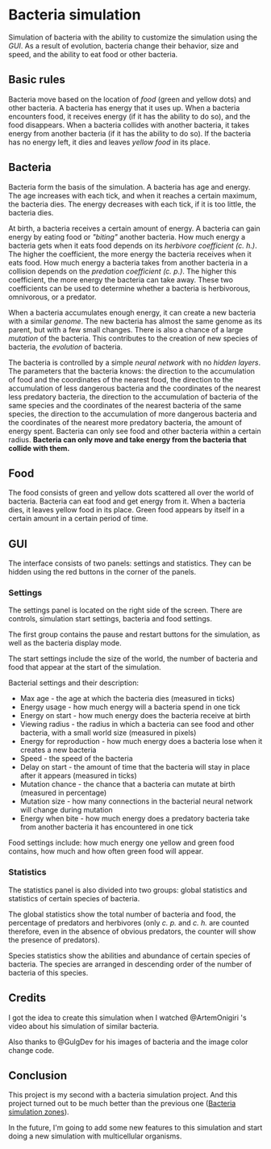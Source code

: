 # Bacteria simulation

Simulation of bacteria with the ability to customize the simulation using the *GUI*. As a result of evolution, bacteria change their behavior, size and speed, and the ability to eat food or other bacteria.

## Basic rules

Bacteria move based on the location of *food* (green and yellow dots) and other bacteria. A bacteria has energy that it uses up. When a bacteria encounters food, it receives energy (if it has the ability to do so), and the food disappears. When a bacteria collides with another bacteria, it takes energy from another bacteria (if it has the ability to do so). If the bacteria has no energy left, it dies and leaves *yellow food* in its place.

## Bacteria

Bacteria form the basis of the simulation. A bacteria has age and energy. The age increases with each tick, and when it reaches a certain maximum, the bacteria dies. The energy decreases with each tick, if it is too little, the bacteria dies.

At birth, a bacteria receives a certain amount of energy. A bacteria can gain energy by eating food or *"biting"* another bacteria. How much energy a bacteria gets when it eats food depends on its *herbivore coefficient (c. h.)*. The higher the coefficient, the more energy the bacteria receives when it eats food. How much energy a bacteria takes from another bacteria in a collision depends on the *predation coefficient (c. p.)*. The higher this coefficient, the more energy the bacteria can take away. These two coefficients can be used to determine whether a bacteria is herbivorous, omnivorous, or a predator.

When a bacteria accumulates enough energy, it can create a new bacteria with a similar *genome*. The new bacteria has almost the same genome as its parent, but with a few small changes. There is also a chance of a large *mutation* of the bacteria. This contributes to the creation of new species of bacteria, the *evolution* of bacteria.

The bacteria is controlled by a simple *neural network* with no *hidden layers*. The parameters that the bacteria knows: the direction to the accumulation of food and the coordinates of the nearest food, the direction to the accumulation of less dangerous bacteria and the coordinates of the nearest less predatory bacteria, the direction to the accumulation of bacteria of the same species and the coordinates of the nearest bacteria of the same species, the direction to the accumulation of more dangerous bacteria and the coordinates of the nearest more predatory bacteria, the amount of energy spent. Bacteria can only see food and other bacteria within a certain radius. **Bacteria can only move and take energy from the bacteria that collide with them.**

## Food

The food consists of green and yellow dots scattered all over the world of bacteria. Bacteria can eat food and get energy from it. When a bacteria dies, it leaves yellow food in its place. Green food appears by itself in a certain amount in a certain period of time.

## GUI

The interface consists of two panels: settings and statistics. They can be hidden using the red buttons in the corner of the panels.

### Settings

The settings panel is located on the right side of the screen. There are controls, simulation start settings, bacteria and food settings.

The first group contains the pause and restart buttons for the simulation, as well as the bacteria display mode.

The start settings include the size of the world, the number of bacteria and food that appear at the start of the simulation.

Bacterial settings and their description:
* Max age - the age at which the bacteria dies (measured in ticks)
* Energy usage - how much energy will a bacteria spend in one tick
* Energy on start - how much energy does the bacteria receive at birth
* Viewing radius - the radius in which a bacteria can see food and other bacteria, with a small world size (measured in pixels)
* Energy for reproduction - how much energy does a bacteria lose when it creates a new bacteria
* Speed - the speed of the bacteria
* Delay on start - the amount of time that the bacteria will stay in place after it appears (measured in ticks)
* Mutation chance - the chance that a bacteria can mutate at birth (measured in percentage)
* Mutation size - how many connections in the bacterial neural network will change during mutation
* Energy when bite - how much energy does a predatory bacteria take from another bacteria it has encountered in one tick

Food settings include: how much energy one yellow and green food contains, how much and how often green food will appear.

### Statistics

The statistics panel is also divided into two groups: global statistics and statistics of certain species of bacteria.

The global statistics show the total number of bacteria and food, the percentage of predators and herbivores (only *c. p.* and *c. h.* are counted therefore, even in the absence of obvious predators, the counter will show the presence of predators).

Species statistics show the abilities and abundance of certain species of bacteria. The species are arranged in descending order of the number of bacteria of this species.

## Credits

I got the idea to create this simulation when I watched @ArtemOnigiri 's video about his simulation of similar bacteria.

Also thanks to @GulgDev for his images of bacteria and the image color change code.

## Conclusion

This project is my second with a bacteria simulation project. And this project turned out to be much better than the previous one ([Bacteria simulation zones](https://github.com/AlexK-1/Bacteria-simulation-zones)).

In the future, I'm going to add some new features to this simulation and start doing a new simulation with multicellular organisms.